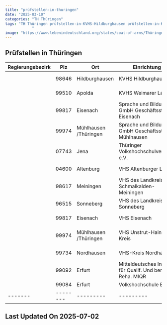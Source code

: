 ```yaml
---
title: "prüfstellen-in-thuringen"
date: "2025-03-10"
categories: "TH Thüringen"
tags: "TH Thüringen prüfstellen-in-KVHS-Hildburghausen prüfstellen-in-KVHS-Weimarer-Land prüfstellen-in-Sprache-und-Bildung-GmbH-Geschäftsstelle-Eisenach prüfstellen-in-Sprache-und-Bildung-GmbH-Geschäftsstelle-Mühlhausen prüfstellen-in-Thüringer-Volkshochschulverband-eV prüfstellen-in-VHS-Altenburger-Land prüfstellen-in-VHS-des-Landkreises-Schmalkalden-Meiningen prüfstellen-in-VHS-des-Landkreises-Sonneberg prüfstellen-in-VHS-Eisenach prüfstellen-in-VHS-Unstrut-Hainich-Kreis prüfstellen-in-VHS-Kreis-Nordhausen prüfstellen-in-Mitteldeutsches-Institut-für-Qualif-Und-ber-Reha-MIQR prüfstellen-in-Volkshochschule-Erfurt prüfstellen-in-Hildburghausen prüfstellen-in-Apolda prüfstellen-in-Eisenach prüfstellen-in-Mühlhausen-Thüringen prüfstellen-in-Jena prüfstellen-in-Altenburg prüfstellen-in-Meiningen prüfstellen-in-Sonneberg prüfstellen-in-Nordhausen prüfstellen-in-Erfurt prüfstellen-in-98646 prüfstellen-in-99510 prüfstellen-in-99817 prüfstellen-in-99974 prüfstellen-in-07743 prüfstellen-in-04600 prüfstellen-in-98617 prüfstellen-in-96515 prüfstellen-in-99734 prüfstellen-in-99092 prüfstellen-in-99084
            "
image: "https://www.lebenindeutschland.org/states/coat-of-arms/Thüringen.svg"
---
```


## Prüfstellen in Thüringen

| Regierungsbezirk | Plz | Ort | Einrichtung | Straße | Telefon | Email |
|-------|--------|---------|---------|---------|---------|---------|
| |98646|Hildburghausen|KVHS Hildburghausen|Obere Marktstr. 44|03685-709285|vhs.hildburghausen@t-online.de|
| |99510|Apolda|KVHS Weimarer Land|Ackerwand 13/15|03644-554841|olga.vitzthum@kvhs-weimarerland.de|
| |99817|Eisenach|Sprache und Bildung GmbH Geschäftsstelle Eisenach|Bahnhofstr. 27|03691/785337|eisenach@sprache-und-bildung.de|
| |99974|Mühlhausen /Thüringen|Sprache und Bildung GmbH Geschäftsstelle Mühlhausen|Alter Blobach 49|03601/449117|muehlhausen@sprache-und-bildung.de|
| |07743|Jena|Thüringer Volkshochschulverband e.V.|Saalbahnhofstr. 27|03641/5342310|landesverband@vhs-th.de|
| |04600|Altenburg|VHS Altenburger Land|Hospitalplatz 6|03447-507928|vhs-altenburg@altenburgerland.de|
| |98617|Meiningen|VHS des Landkreises Schmalkalden-Meiningen|Klostergasse 1|03693-50180|anette.luempert@vhs-th.de|
| |96515|Sonneberg|VHS des Landkreises Sonneberg|Coburger Str. 32a|03675-754223|jutta.arsenova@vhs-sonneberg.de|
| |99817|Eisenach|VHS Eisenach|Schmelzerstr. 19|03691-29320|vhs@eisenach.de|
| |99974|Mühlhausen /Thüringen|VHS Unstrut-Hainich-Kreis|Friedrich-Naumann-Str. 26|03601-812691|info@vhs-uh.de|
| |99734|Nordhausen|VHS-Kreis Nordhausen|Grimmelallee 60|03631-6091-27|beate.walzel@vhs-nordhausen.de|
| |99092|Erfurt|Mitteldeutsches Institut für Qualif. Und ber. Reha. MIQR|Heinrichstraße 89|0361-511503-340|hatem.ayadi@miqr.de|
| |99084|Erfurt|Volkshochschule Erfurt|Schottenstr. 7|0361-6552950|volkshochschule@erfurt.de|
|-------|--------|---------|---------|---------|---------|---------|


## Last Updated On 2025-07-02